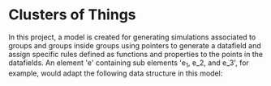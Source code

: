 # Clusters of Things 
In this project, a model is created for generating simulations associated to groups and groups inside groups using pointers to generate a datafield and assign specific rules defined as functions and properties to the points in the datafields. An element 'e' containing sub elements 'e<sub>1</sub>, e_2, and e_3', for example, would adapt the following data structure in this model: 
